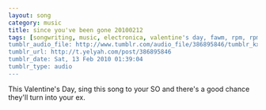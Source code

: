 ```yaml
---
layout: song
category: music
title: since you've been gone 20100212
tags: [songwriting, music, electronica, valentine's day, fawm, rpm, rpm2010]
tumblr_audio_file: http://www.tumblr.com/audio_file/386895846/tumblr_kxrrx47sGR1qzo4ep
tumblr_url: http://t.yelyah.com/post/386895846
tumblr_date: Sat, 13 Feb 2010 01:39:04
tumblr_type: audio
---
```

This Valentine's Day, sing this song to your SO and there's a good chance they'll turn into your ex.
